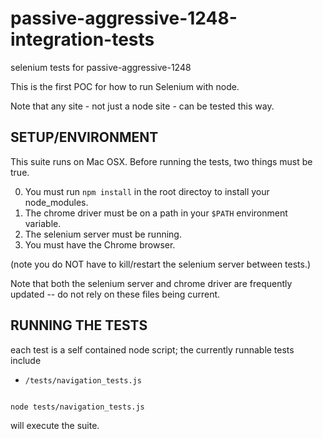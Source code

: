 passive-aggressive-1248-integration-tests
=========================================

selenium tests for passive-aggressive-1248

This is the first POC for how to run Selenium with node.

Note that any site - not just a node site - can be tested this way.

## SETUP/ENVIRONMENT

This suite runs on Mac OSX. Before running the tests, two things must be true.

0. You must run `npm install` in the root directoy to install your node_modules.
1. The chrome driver must be on a path in your `$PATH` environment variable.
2. The selenium server must be running.
3. You must have the Chrome browser.

(note you do NOT have to kill/restart the selenium server between tests.)

Note that both the selenium server and chrome driver are frequently updated -- do not rely on these files being current.

## RUNNING THE TESTS

each test is a self contained node script; the currently runnable tests include

* `/tests/navigation_tests.js`

``` bash

node tests/navigation_tests.js

```

will execute the suite.